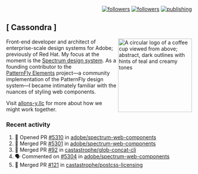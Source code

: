 <p align="right"><a rel="me" href="https://front-end.social/@castastrophe">
    <img alt="followers" title="Follow me on Mastodon" src="https://img.shields.io/mastodon/follow/109297102751309835?domain=https%3A%2F%2Ffront-end.social&label=Follow&logo=mastodon&logoColor=white&style=for-the-badge&labelColor=008080&color=006969"/></a>
  <a href="https://codepen.io/castastrophe/">
    <img alt="followers" title="Follow me on CodePen" src="https://img.shields.io/badge/23-1?color=640464&labelColor=7c007c&style=for-the-badge&logo=codepen&label=Follow"/></a>
<a href="https://castastrophe.medium.com/">
    <img alt="publishing" title="View articles on Medium" src="https://img.shields.io/badge/107-1?color=666&labelColor=444&label=subscribe&logo=medium&logoColor=white&style=for-the-badge"/></a>
</p>

## [&nbsp;Cassondra&nbsp;]

<img align="right" src="https://github-production-user-asset-6210df.s3.amazonaws.com/1840295/253016758-ba468774-1cd3-42c2-8f43-947b5eeb5edf.png" height="200" alt="A circular logo of a coffee cup viewed from above; abstract, dark outlines with hints of teal and creamy tones">

Front-end developer and architect of enterprise-scale design systems for Adobe; previously of Red Hat. My focus at the moment is the [Spectrum design system](https://github.com/adobe/spectrum-css). As a founding contributor to the [PatternFly&nbsp;Elements](https://github.com/patternfly/patternfly-elements) project&mdash;a community implementation of the PatternFly design system&mdash;I became intimately familiar with the nuances of styling web components.

Visit [allons-y.llc](http://allons-y.llc/) for more about how we might work together.

### Recent activity

<!--START_SECTION:activity-->
1. 💪 Opened PR [#5310](https://github.com/adobe/spectrum-web-components/pull/5310) in [adobe/spectrum-web-components](https://github.com/adobe/spectrum-web-components)
2. 🎉 Merged PR [#5301](https://github.com/adobe/spectrum-web-components/pull/5301) in [adobe/spectrum-web-components](https://github.com/adobe/spectrum-web-components)
3. 🎉 Merged PR [#92](https://github.com/castastrophe/glob-concat-cli/pull/92) in [castastrophe/glob-concat-cli](https://github.com/castastrophe/glob-concat-cli)
4. 🗣 Commented on [#5304](https://github.com/adobe/spectrum-web-components/pull/5304#issuecomment-2769708828) in [adobe/spectrum-web-components](https://github.com/adobe/spectrum-web-components)
5. 🎉 Merged PR [#121](https://github.com/castastrophe/postcss-licensing/pull/121) in [castastrophe/postcss-licensing](https://github.com/castastrophe/postcss-licensing)
<!--END_SECTION:activity-->
